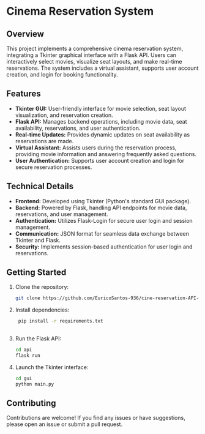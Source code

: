 # Cinema Reservation System

## Overview

This project implements a comprehensive cinema reservation system, integrating a Tkinter graphical interface with a Flask API. Users can interactively select movies, visualize seat layouts, and make real-time reservations. The system includes a virtual assistant, supports user account creation, and login for booking functionality.

## Features

- **Tkinter GUI:** User-friendly interface for movie selection, seat layout visualization, and reservation creation.
- **Flask API:** Manages backend operations, including movie data, seat availability, reservations, and user authentication.
- **Real-time Updates:** Provides dynamic updates on seat availability as reservations are made.
- **Virtual Assistant:** Assists users during the reservation process, providing movie information and answering frequently asked questions.
- **User Authentication:** Supports user account creation and login for secure reservation processes.

## Technical Details

- **Frontend:** Developed using Tkinter (Python's standard GUI package).
- **Backend:** Powered by Flask, handling API endpoints for movie data, reservations, and user management.
- **Authentication:** Utilizes Flask-Login for secure user login and session management.
- **Communication:** JSON format for seamless data exchange between Tkinter and Flask.
- **Security:** Implements session-based authentication for user login and reservations.

## Getting Started

1. Clone the repository:
   ```bash
   git clone https://github.com/EuricoSantos-936/cine-reservation-API-Flask-Tkinter

2. Install dependencies:
   ```bash
    pip install -r requirements.txt
    
3. Run the Flask API:
    ```bash
    cd api
    flask run
4. Launch the Tkinter interface:
    ```bash
    cd gui
    python main.py

## Contributing

Contributions are welcome! If you find any issues or have suggestions, please open an issue or submit a pull request.



